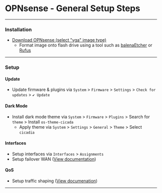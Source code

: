# OPNsense - General Setup Steps

***
<!-- ------------------------------------------------------------ -->

### Installation
- [Download OPNsense (select "vga" image type)](https://opnsense.org/download/)
  - Format image onto flash drive using a tool such as [balenaEtcher](https://etcher.balena.io/) or [Rufus](https://rufus.ie/downloads/)

***
<!-- ------------------------------------------------------------ -->

### Setup

#### Update
  - Update firmware & plugins via `System` > `Firmware` > `Settings` > `Check for updates` > `✔️ Update`

#### Dark Mode
  - Install dark mode theme via  `System` > `Firmware` > `Plugins` > Search for `theme` > Install `os-theme-cicada`
    - Apply theme via  `System` > `Settings` > `General` > `Theme` > Select `cicadia`

#### Interfaces
  - Setup interfaces via `Interfaces` > `Assignments`
  - Setup failover WAN ([View documentation](https://docs.opnsense.org/manual/how-tos/multiwan.html))


#### QoS
  - Setup traffic shaping ([View documenation](https://docs.opnsense.org/manual/how-tos/shaper.html))

***
<!-- ------------------------------------------------------------ -->
